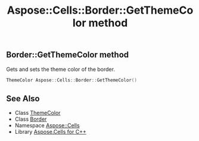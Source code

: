 ﻿---
title: Aspose::Cells::Border::GetThemeColor method
linktitle: GetThemeColor
second_title: Aspose.Cells for C++ API Reference
description: 'Aspose::Cells::Border::GetThemeColor method. Gets and sets the theme color of the border in C++.'
type: docs
weight: 600
url: /cpp/aspose.cells/border/getthemecolor/
---
## Border::GetThemeColor method


Gets and sets the theme color of the border.

```cpp
ThemeColor Aspose::Cells::Border::GetThemeColor()
```

## See Also

* Class [ThemeColor](../../themecolor/)
* Class [Border](../)
* Namespace [Aspose::Cells](../../)
* Library [Aspose.Cells for C++](../../../)

